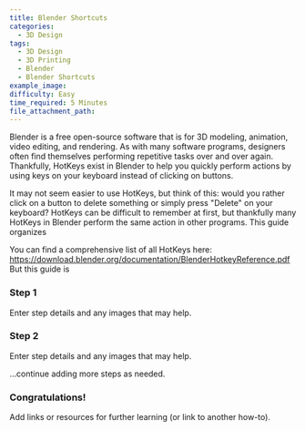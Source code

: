 ```yaml
---
title: Blender Shortcuts
categories:
  - 3D Design
tags:
  - 3D Design
  - 3D Printing
  - Blender
  - Blender Shortcuts
example_image:
difficulty: Easy
time_required: 5 Minutes
file_attachment_path:
---
```


Blender is a free open-source software that is for 3D modeling, animation, video editing, and rendering. As with many software programs, designers often find themselves performing repetitive tasks over and over again. Thankfully, HotKeys exist in Blender to help you quickly perform actions by using keys on your keyboard instead of clicking on buttons.

It may not seem easier to use HotKeys, but think of this: would you rather click on a button to delete something or simply press "Delete" on your keyboard? HotKeys can be difficult to remember at first, but thankfully many HotKeys in Blender perform the same action in other programs. This guide organizes&nbsp;

You can find a comprehensive list of all HotKeys here: https://download.blender.org/documentation/BlenderHotkeyReference.pdf But this guide is&nbsp;

### Step 1

Enter step details and any images that may help.

### Step 2

Enter step details and any images that may help.

…continue adding more steps as needed.

### Congratulations\!

Add links or resources for further learning (or link to another how-to).
